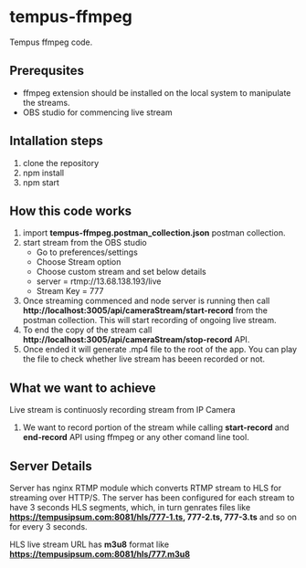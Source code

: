 # tempus-ffmpeg
Tempus ffmpeg code. 

## Prerequsites
- ffmpeg extension should be installed on the local system to manipulate the streams.
- OBS studio for commencing live stream

## Intallation steps

1. clone the repository
2. npm install
3. npm start

## How this code works

1. import **tempus-ffmpeg.postman_collection.json** postman collection.
2. start stream from the OBS studio
    - Go to preferences/settings
    - Choose Stream option
    - Choose custom stream and set below details
    - server = rtmp://13.68.138.193/live
    - Stream Key = 777
3. Once streaming commenced and node server is running then call **http://localhost:3005/api/cameraStream/start-record** from the postman collection. This will start recording of ongoing live stream.
4. To end the copy of the stream call **http://localhost:3005/api/cameraStream/stop-record** API.
5. Once ended it will generate .mp4 file to the root of the app. You can play the file to check whether live stream has beeen recorded or not.

## What we want to achieve

Live stream is continuosly recording stream from IP Camera

1. We want to record portion of the stream while calling **start-record** and **end-record** API using ffmpeg or any other comand line tool.

## Server Details

Server has nginx RTMP module which converts RTMP stream to HLS for streaming over HTTP/S. The server has been configured for each stream to have 3 seconds HLS segments, which, in turn genrates files like **https://tempusipsum.com:8081/hls/777-1.ts, 777-2.ts, 777-3.ts** and so on for every 3 seconds.

HLS live stream URL has **m3u8** format like **https://tempusipsum.com:8081/hls/777.m3u8**





